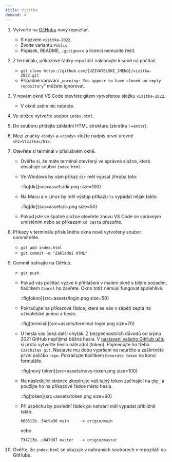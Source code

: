 ```yaml
---
title: Vizitka
demand: 4
---
```


1. Vytvořte na [GitHubu](https://github.com/new) nový repozitář.
   - S názvem `vizitka-2022`.
   - Zvolte variantu `Public`.
   - Popisek, README, `.gitignore` a licenci nemusíte řešit.
1. Z terminálu, příkazové řádky repozitář naklonujte k sobě na počítač.
   - `git clone https://github.com/{UZIVATELSKE_JMENO}/vizitka-2022.git`
   - Případné varování „`warning: You appear to have cloned an empty repository`“ můžete ignorovat.
1. V novém okně VS Code otevřete gitem vytvořenou složku `vizitka-2022`.
   - V okně zatím nic nebude.
1. Ve složce vytvořte soubor `index.html`.
1. Do souboru přidejte základní HTML strukturu (zkratka `!`+`enter`).
1. Mezi značky `<body>` a `</body>` vložte nadpis první úrovně `<h1>Vizitka</h1>`.
1. Otevřete si terminál v příslušném okně.

   - Ověřte si, že máte terminál otevřený ve správné složce, která obsahuje soubor `index.html`.
   - Ve Windows by vám příkaz `dir` měl vypsat zhruba toto:

     ::fig[dir]{src=assets/dir.png size=100}

   - Na Macu a v Linux by měl výstup příkazu `ls` vypadat nějak takto:

     ::fig[dir]{src=assets/ls.png size=50}

   - Pokud jste ve špatné složce otevřete znovu VS Code se správným umístěním nebo se příkazem `cd cesta` přesuňte.

1. Příkazy v terminálu příslušného okna nově vytvořený soubor commitněte.
   - `git add index.html`
   - `git commit -m "Základní HTML"`
1. Commit nahrajte na GitHub.

   - `git push`
   - Pokud vás počítač vyzve k přihlášení v malém okně s bílým pozadím, tlačítkem `Cancel` ho zavřete. Okno totiž nemusí fungovat spolehlivě.

     ::fig[okno]{src=assets/login.png size=50}

   - Pokračujte na příkazové řádce, která se vás v zápětí zeptá na uživatelské jméno a heslo.

     ::fig[terminál]{src=assets/terminal-login.png size=70}

   - U hesla vás čeká další chyták. Z bezpečnostních důvodů od srpna 2021 GitHub nepřijímá běžná hesla. V [nastavení vašeho GitHub účtu](https://github.com/settings/tokens/new) si proto vytvořte heslo náhradní (token). Pojmenujte ho třeba `Czechitas git`. Nastavte mu dobu vypršení na neurčito a zaškrtněte první políčko `repo`. Pokračujte tlačítkem `Generate token` na konci formuláře.

     ::fig[nový token]{src=assets/novy-token.png size=100}

   - Na následující stránce zkopírujte váš tajný token začínající na `ghp_` a použijte ho na příkazové řádce místo hesla.

     ::fig[token]{src=assets/token.png size=60}

   - Při úspěchu by poslední řádek po nahrání měl vypadat přibližně takto:
     ```
     668612b..54c9a30 main     -> origin/main
     ```
     nebo
     ```
     734713b..c047d87 master   -> origin/master
     ```

1. Ověřte, že `index.html` se ukazuje v nahraných souborech v repozitáři na GitHubu.
